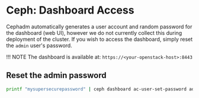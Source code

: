 # Ceph: Dashboard Access

Cephadm automatically generates a user account and random password for the
 dashboard (web UI), however we do not currently collect this during
 deployment of the cluster. If you wish to access the dashboard, simply reset
 the `admin` user's password.

!!! NOTE
    The dashboard is available at: `https://<your-openstack-host>:8443`

## Reset the admin password

```sh
printf "mysupersecurepassword" | ceph dashboard ac-user-set-password admin -i -
```
